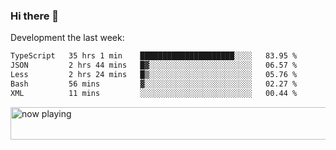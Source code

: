 ### Hi there 👋

Development the last week:
<!--START_SECTION:waka-->

```txt
TypeScript   35 hrs 1 min    █████████████████████░░░░   83.95 %
JSON         2 hrs 44 mins   █▓░░░░░░░░░░░░░░░░░░░░░░░   06.57 %
Less         2 hrs 24 mins   █▒░░░░░░░░░░░░░░░░░░░░░░░   05.76 %
Bash         56 mins         ▓░░░░░░░░░░░░░░░░░░░░░░░░   02.27 %
XML          11 mins         ░░░░░░░░░░░░░░░░░░░░░░░░░   00.44 %
```

<!--END_SECTION:waka-->

<!--
**JASONPANGGO/jasonpanggo** is a ✨ _special_ ✨ repository because its `README.md` (this file) appears on your GitHub profile.

Here are some ideas to get you started:

- 🔭 I’m currently working on ...
- 🌱 I’m currently learning ...
- 👯 I’m looking to collaborate on ...
- 🤔 I’m looking for help with ...
- 💬 Ask me about ...
- 📫 How to reach me: ...
- 😄 Pronouns: ...
- ⚡ Fun fact: ...
-->

<a href="https://volt.fm/user/q8yd9e79csfr57rt" target="_blank"><img src="https://spotify-badge-egoist.vercel.app/api/now-playing" width="540" height="52" alt="now playing"></a>
